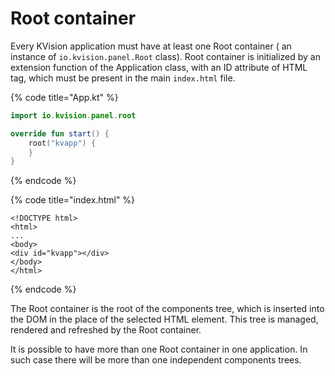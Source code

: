 # Root container

Every KVision application must have at least one Root container \( an instance of `io.kvision.panel.Root` class\). Root container is initialized by an extension function of the Application class, with an ID attribute of HTML tag, which must be present in the main `index.html` file.

{% code title="App.kt" %}
```kotlin
import io.kvision.panel.root

override fun start() {
    root("kvapp") {
    }
}
```
{% endcode %}

{% code title="index.html" %}
```markup
<!DOCTYPE html>
<html>
...
<body>
<div id="kvapp"></div>
</body>
</html>
```
{% endcode %}

The Root container is the root of the components tree, which is inserted into the DOM in the place of the selected HTML element. This tree is managed, rendered and refreshed by the Root container.

It is possible to have more than one Root container in one application. In such case there will be more than one independent components trees.

